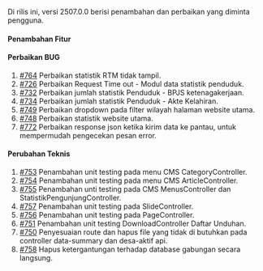 Di rilis ini, versi 2507.0.0 berisi penambahan dan perbaikan yang diminta pengguna.

#### Penambahan Fitur



#### Perbaikan BUG

1. [#764](https://github.com/OpenSID/OpenKab/issues/764) Perbaikan statistik RTM tidak tampil.
2. [#726](https://github.com/OpenSID/OpenKab/issues/726) Perbaikan Request Time out - Modul data statistik penduduk.
3. [#732](https://github.com/OpenSID/OpenKab/issues/732) Perbaikan jumlah statistik Penduduk - BPJS ketenagakerjaan.
4. [#734](https://github.com/OpenSID/OpenKab/issues/734) Perbaikan jumlah statistik Penduduk - Akte Kelahiran.
5. [#749](https://github.com/OpenSID/OpenKab/issues/749) Perbaikan dropdown pada filter wilayah halaman website utama.
6. [#748](https://github.com/OpenSID/OpenKab/issues/748) Perbaikan statistik website utama.
7. [#772](https://github.com/OpenSID/OpenKab/issues/772) Perbaikan response json ketika kirim data ke pantau, untuk mempermudah pengecekan pesan error.

#### Perubahan Teknis

1. [#753](https://github.com/OpenSID/OpenKab/issues/753) Penambahan unit testing pada menu CMS CategoryController.
2. [#754](https://github.com/OpenSID/OpenKab/issues/754) Penambahan unit testing pada menu CMS ArticleController.
3. [#755](https://github.com/OpenSID/OpenKab/issues/755) Penambahan unti testing pada CMS MenusController dan StatistikPengunjungController.
4. [#757](https://github.com/OpenSID/OpenKab/issues/757) Penambahan unit testing pada SlideController.
5. [#756](https://github.com/OpenSID/OpenKab/issues/756) Penambahan unit testing pada PageController.
6. [#751](https://github.com/OpenSID/OpenKab/issues/751) Penambahan unit testing DownloadController Daftar Unduhan.
7. [#750](https://github.com/OpenSID/OpenKab/issues/750) Penyesuaian route dan hapus file yang tidak di butuhkan pada controller data-summary dan desa-aktif api.
8. [#758](https://github.com/OpenSID/OpenKab/issues/758) Hapus ketergantungan terhadap database gabungan secara langsung.